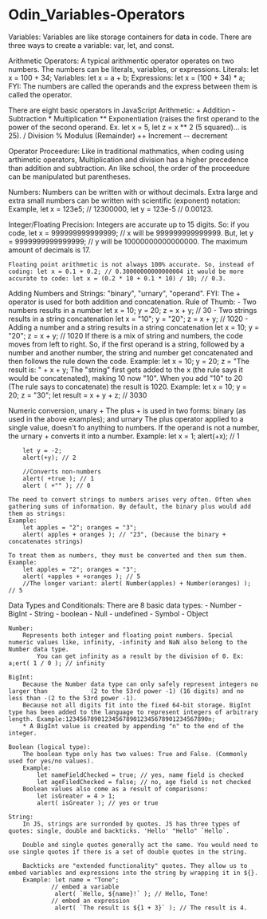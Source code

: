 # Odin_Variables-Operators

Variables:
    Variables are like storage containers for data in code. There are three ways to create a variable: var, let, and const. 


Arithmetic Operators:
    A typical arithmentic operator operates on two numbers. The numbers can be literals, variables, or expressions.
Literals: let x = 100 + 34;
Variables: let x = a + b; 
Expressions: let x = (100 + 34) * a;
    FYI: The numbers are called the operands and the express between them is called the operator.

There are eight basic operators in JavaScript Arithmetic:
    + Addition
    - Subtraction
    * Multiplication 
    ** Exponentiation (raises the first operand to the power of the second operand. Ex. let x = 5, let z = x ** 2 (5 squared)... is 25).
    / Division 
    % Modulus (Remainder)
    ++ Increment
    -- decrement 

Operator Proceedure:
Like in traditional mathmatics, when coding using arthimetic operators, Multiplication and division has a higher precedence than addition and subtraction. An like school, the order of the proceedure can be manipulated but parentheses. 

Numbers:
    Numbers can be written with or without decimals. Extra large and extra small numbers can be written with scientific (exponent) notation: Example, let x = 123e5; // 12300000, let y = 123e-5 // 0.00123.

Integer/Floating Precision:
    Integers are accurate up to 15 digits. So: if you code,    let x = 999999999999999; // x will be 999999999999999. But, let y = 9999999999999999; // y will be 10000000000000000. The maximum amount of decimals is 17. 

    Floating point arithmetic is not always 100% accurate. So, instead of coding: let x = 0.1 + 0.2; // 0.30000000000000004 it would be more accurate to code: let x = (0.2 * 10 + 0.1 * 10) / 10; // 0.3. 

Adding Numbers and Strings: "binary", "urnary", "operand".
    FYI: The + operator is used for both addition and concatenation.
    Rule of Thumb:
        - Two numbers results in a number
            let x = 10; y = 20; z = x + y; // 30
        - Two strings results in a string concatenation
            let x = "10"; y = "20"; z = x + y; // 1020
        - Adding a number and a string results in a string concatenation
            let x = 10; y = "20"; z = x + y; // 1020
    If there is a mix of string and numbers, the code moves from left to right. So, if the first operand is a string, followed by a number and another number, the string and number get concatenated and then follows the rule down the code.
    Example:
        let x = 10; y = 20; z = "The result is: " + x + y; 
            The "string" first gets added to the x (the rule says it would be concatenated), making 10 now "10". When you add "10" to 20 (The rule says to concatenate) the result is 1020. 
    Example:
        let x = 10; y = 20; z = "30"; 
        let result = x + y + z; // 3030

Numeric conversion, unary +
    The plus + is used in two forms: binary (as used in the above examples); and urnary   The plus operator applied to a single value, doesn't fo anything to numbers. If the operand is not a number, the urnary + converts it into a number.                       Example: 
        let x = 1;
        alert(+x); // 1 
        
        let y = -2;
        alert(+y); // 2

        //Converts non-numbers
        alert( +true ); // 1
        alert ( +"" ); // 0

    The need to convert strings to numbers arises very often. Often when gathering sums of information. By default, the binary plus would add them as strings: 
    Example:
        let apples = "2"; oranges = "3";
        alert( apples + oranges ); // "23", (because the binary + concatenates strings)

    To treat them as numbers, they must be converted and then sum them.
    Example:
        let apples = "2"; oranges = "3";
        alert( +apples + +oranges ); // 5
        //The longer variant: alert( Number(apples) + Number(oranges) ); // 5

Data Types and Conditionals:
    There are 8 basic data types:
        - Number  - BigInt  - String  - boolean  - Null  - undefined  - Symbol  - Object

    Number: 
        Represents both integer and floating point numbers. Special numeric values like, infinity, -infinity and NaN also belong to the Number data type. 
            You can get infinity as a result by the division of 0. Ex: a;ert( 1 / 0 ); // infinity

    BigInt:  
        Because the Number data type can only safely represent integers no larger than            (2 to the 53rd power -1) (16 digits) and no less than -(2 to the 53rd power -1). 
        Because not all digits fit into the fixed 64-bit storage. BigInt type has been added to the language to represent integers of arbitrary length. Example:1234567890123456789012345678901234567890n; 
        * A BigInt value is created by appending "n" to the end of the integer.

    Boolean (logical type):
        The boolean type only has two values: True and False. (Commonly used for yes/no values).
        Example:
            let nameFieldChecked = true; // yes, name field is checked
            let ageFiledChecked = false; // no, age field is not checked
        Boolean values also come as a result of comparisons:
            let isGreater = 4 > 1;
            alert( isGreater ); // yes or true

    String:
        In JS, strings are surronded by quotes. JS has three types of quotes: single, double and backticks. 'Hello' "Hello" `Hello`.
        
        Double and single quotes generally act the same. You would need to use single quotes if there is a set of double quotes in the string. 
        
        Backticks are "extended functionality" quotes. They allow us to embed variables and expressions into the string by wrapping it in ${}.
        Example: let name = "Tone";
                // embed a variable 
                 alert( `Hello, ${name}!` ); // Hello, Tone!
                // embed an expression
                 alert( `The result is ${1 + 3}` ); // The result is 4. 